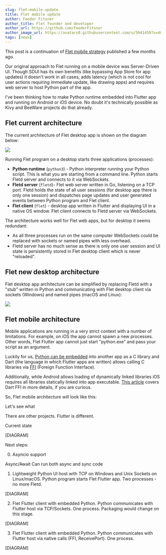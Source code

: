 ```yaml
---
slug: flet-mobile-update
title: Flet mobile update
author: Feodor Fitsner
author_title: Flet founder and developer
author_url: https://github.com/FeodorFitsner
author_image_url: https://avatars0.githubusercontent.com/u/5041459?s=400&v=4
tags: [news]
---
```


This post is a continuation of [Flet mobile strategy](/docs/guides/python/mobile-support) published a few months ago.

Our original approach to Flet running on a mobile device was Server-Driven UI. Though SDUI has its own benefits (like bypassing App Store for app updates) it doesn't work in all cases, adds latency (which is not cool for user actions requiring immediate update, like drawing apps) and requires web server to host Python part of the app. 

I've been thinking how to make Python runtime embedded into Flutter app and running on Android or iOS device. No doubt it's technically possible as Kivy and BeeWare projects do that already.

## Flet current architecture

The current architecture of Flet desktop app is shown on the diagram below:

<img src="/img/blog/mobile-update/flet-desktop-architecture.svg" className="screenshot-100" />

Running Flet program on a desktop starts three applications (processes):

* **Python runtime** (`python3`) - Python interpreter running your Python script. This is what you are starting from a command line. Python starts Fletd server and connects to it via WebSockets.
* **Fletd server** (`fletd`)- Flet web server written in Go, listening on a TCP port. Fletd holds the state of all user sessions (for desktop app there is only one session) and dispatches page updates and user generated events between Python program and Flet client.
* **Flet client** (`flet`) - desktop app written in Flutter and displaying UI in a native OS window. Flet client connects to Fletd server via WebSockets.

The architecture works well for Flet web apps, but for desktop it seems redundant:

* As all three processes run on the same computer WebSockets could be replaced with sockets or named pipes with less overhead.
* Fletd server has no much sense as there is only one user session and UI state is persistently stored in Flet desktop client which is never "reloaded".

## Flet new desktop architecture

Flet desktop app architecture can be simplified by replacing Fletd with a "stub" written in Python and communicating with Flet desktop client via sockets (Windows) and named pipes (macOS and Linux):

<img src="/img/blog/mobile-update/flet-desktop-architecture-v2.svg" className="screenshot-70" />

## Flet mobile architecture

Mobile applications are running in a very strict context with a number of limitations. For example, on iOS the app cannot spawn a new processes. Other words, Flet Flutter app cannot just start "python.exe" and pass your script as an argument.

Luckily for us, [Python can be embedded](https://docs.python.org/3/extending/embedding.html) into another app as a C library and Dart (the language in which Flutter apps are written) allows calling C libraries via [FFI](https://dart.dev/guides/libraries/c-interop) (Foreign Function Interface).

Additionally, while Android allows loading of dynamically linked libraries iOS requires all libraries statically linked into app executable. [This article](https://blog.logrocket.com/dart-ffi-native-libraries-flutter/) covers Dart FFI in more details, if you are curious.

So, Flet mobile architecture will look like this:



Let's see what 

There are other projects. Flutter is different.

Current state

[DIAGRAM]


Next steps:

0. Asyncio support

Async/Await
Can run both async and sync code

1. Lightweight Python UI host with TCP on Windows and Unix Sockets on Linux/macOS. Python program starts Flet Flutter app. Two processes - no more Fletd.

[DIAGRAM]

2. Flet Flutter client with embedded Python. Python communicates with Flutter host via TCP/Sockets. One process. Packaging would change on this stage.

[DIAGRAM]

3. Flet Flutter client with embedded Python. Python communicates with Flutter host via native calls (FFI, ReceivePort). One process.

[DIAGRAM]